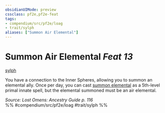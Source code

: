 ```yaml
---
obsidianUIMode: preview
cssclass: pf2e,pf2e-feat
tags:
- compendium/src/pf2e/loag
- trait/sylph
aliases: ["Summon Air Elemental"]
---
```

# Summon Air Elemental  *Feat 13*  
[sylph](sylph-b2.md "Sylph Ancestry & Heritage Trait")  


You have a connection to the Inner Spheres, allowing you to summon an elemental ally. Once per day, you can cast [summon elemental](summon-elemental.md) as a 5th-level primal innate spell, but the elemental summoned must be an air elemental.

*Source: Lost Omens: Ancestry Guide p. 116*  
%% #compendium/src/pf2e/loag #trait/sylph %%
